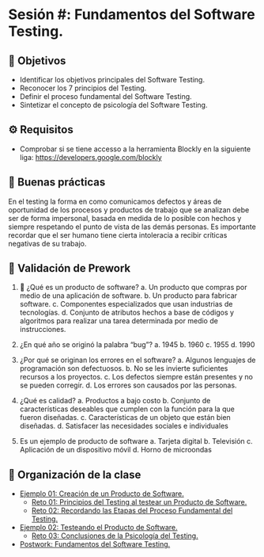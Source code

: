 
# Sesión #: Fundamentos del Software Testing.

## :dart: Objetivos

- Identificar los objetivos principales del Software Testing.
- Reconocer los 7 principios del Testing.  
- Definir el proceso fundamental del Software Testing.
- Sintetizar el concepto de psicología del Software Testing.

## ⚙ Requisitos

+ Comprobar si se tiene accesso a la herramienta Blockly en la siguiente liga: https://developers.google.com/blockly

## 🎩 Buenas prácticas

En el testing la forma en como comunicamos defectos y áreas de oportunidad de los procesos y productos de trabajo que se analizan debe ser de forma impersonal, basada en medida de lo posible con hechos y siempre respetando el punto de vista de las demás personas. Es importante recordar que el ser humano tiene cierta intoleracia a recibir críticas negativas de su trabajo.

## :dart: Validación de Prework

1. :dart: ¿Qué es un producto de software?
    a. Un producto que compras por medio de una aplicación de software.
    b. Un producto para fabricar software.
    c. Componentes especializados que usan industrias de tecnologías.
    d. Conjunto de atributos hechos a base de códigos y algoritmos para realizar una tarea determinada por medio de instrucciones.

2. ¿En qué año se originó la palabra “bug”?
    a. 1945
    b. 1960
    c. 1955
    d. 1990

3. ¿Por qué se originan los errores en el software?
    a. Algunos lenguajes de programación son defectuosos.
    b. No se les invierte suficientes recursos a los proyectos.
    c. Los defectos siempre están presentes y no se pueden corregir.
    d. Los errores son causados por las personas.

4. ¿Qué es calidad?
    a. Productos a bajo costo
    b. Conjunto de características deseables que cumplen con la función para la que fueron diseñadas. 
    c. Características de un objeto que están bien diseñadas.
    d. Satisfacer las necesidades sociales e individuales

5. Es un ejemplo de producto de software
    a. Tarjeta digital
    b. Televisión 
    c. Aplicación de un dispositivo móvil
    d. Horno de microondas




## 📂 Organización de la clase

- [Ejemplo 01:  Creación de un Producto de Software.](./Ejemplo-01/README.md)
    - [Reto 01: Principios del Testing al testear un Producto de Software.](./Reto-01/README.md)
    - [Reto  02: Recordando las Etapas del Proceso Fundamental del  Testing.](./Reto-02/README.md)
- [Ejemplo 02: Testeando el Producto de Software.](./Ejemplo-02/README.md)
    - [Reto 03: Conclusiones de la Psicología del Testing.](./Reto-03/README.md)
- [Postwork: Fundamentos del Software Testing.](./Postwork/README.md)
